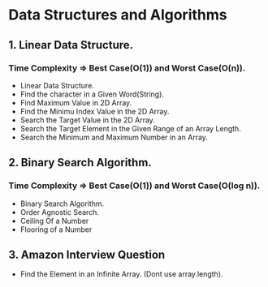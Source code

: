 # Data Structures and Algorithms
## 1. Linear Data Structure. 
### Time Complexity => Best Case(O(1)) and Worst Case(O(n)).
* Linear Data Structure.
* Find the character in a Given Word(String).
* Find Maximum Value in 2D Array.
* Find the Minimu Index Value in the 2D Array.
* Search the Target Value in the 2D Array.
* Search the Target Element in the Given Range of an Array Length.
* Search the Minimum and Maximum Number in an Array.
## 2. Binary Search Algorithm.
### Time Complexity => Best Case(O(1)) and Worst Case(O(log n)).
* Binary Search Algorithm.
* Order Agnostic Search.
* Ceiling Of a Number
* Flooring of a Number
## 3. Amazon Interview Question
* Find the Element in an Infinite Array. (Dont use array.length).
